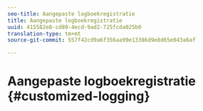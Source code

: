 ```yaml
---
seo-title: Aangepaste logboekregistratie
title: Aangepaste logboekregistratie
uuid: 415582e8-cd89-4ecd-9ad2-725fcda025b0
translation-type: tm+mt
source-git-commit: 557f42cd9a6f356aa99e13386d9e8d65e043a6af

---
```



# Aangepaste logboekregistratie {#customized-logging}

